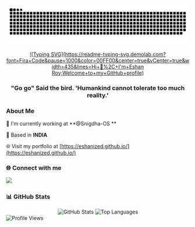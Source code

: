 <div align="center">
  <img src="https://raw.githubusercontent.com/platane/snk/output/github-contribution-grid-snake.svg" alt="Snake animation" />
  
  [![Typing SVG](https://readme-typing-svg.demolab.com?font=Fira+Code&pause=1000&color=00FF00&center=true&vCenter=true&width=435&lines=Hi+👋%2C+I'm+Eshan Roy;Welcome+to+my+GitHub+profile)](https://git.io/typing-svg)
</div>
<h3 align="center">"Go go" Said the bird. 'Humankind cannot tolerate too much reality.'</h3>

### About Me

🏢 I'm currently working at **@Snigdha-OS **

📍 Based in **INDIA**

🌐 Visit my portfolio at [https://eshanized.github.io/](https://eshanized.github.io/)

### 🌐 Connect with me

[<img src="https://img.shields.io/badge/twitter-%231DA1F2.svg?&style=for-the-badge&logo=twitter&logoColor=white" />](https://twitter.com/eshanized)

### 📊 GitHub Stats

<div align="center">

<img src="https://github-readme-stats.vercel.app/api?username=eshanized&show_icons=true&theme=github-dark" alt="GitHub Stats" />

<img src="https://github-readme-stats.vercel.app/api/top-langs/?username=eshanized&layout=compact&theme=github-dark" alt="Top Languages" />

</div>


<img src="https://komarev.com/ghpvc/?username=eshanized&label=Profile%20Views&color=0e75b6&style=flat" alt="Profile Views" />

